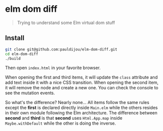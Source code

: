 # elm dom diff

> Trying to understand some Elm virtual dom stuff

## Install

```bash
git clone git@github.com:pauldijou/elm-dom-diff.git
cd elm-dom-diff
./build
```

Then open `index.html` in your favorite browser.

When opening the first and third items, it will update the `class` attribute and add text inside it with a nice CSS transition. When opening the second item, it will remove the node and create a new one. You can check the console to see the mutation events.

So what's the difference? Nearly none... All items follow the same rules except the **first** is declared directly inside `Main.elm` while the others resides in their own module following the Elm architecture. The difference between **second** and **third** is that **second** uses `Html.App.map` inside `Maybe.withDefault` while the other is doing the inverse.
